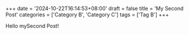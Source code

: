 +++
date = '2024-10-22T16:14:53+08:00'
draft = false
title = 'My Second Post'
categories = ['Category B', 'Category C']
tags = ['Tag B']
+++

Hello mySecond Post!